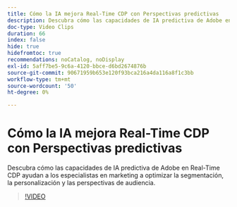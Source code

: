 ```yaml
---
title: Cómo la IA mejora Real-Time CDP con Perspectivas predictivas
description: Descubra cómo las capacidades de IA predictiva de Adobe en Real-Time CDP ayudan a los especialistas en marketing a optimizar la segmentación, la personalización y las perspectivas de audiencia.
doc-type: Video Clips
duration: 66
index: false
hide: true
hidefromtoc: true
recommendations: noCatalog, noDisplay
exl-id: 5aff7be5-9c6a-4120-bbce-d6bd2674876b
source-git-commit: 90671959b653e120f93bca216a4da116a8f1c3bb
workflow-type: tm+mt
source-wordcount: '50'
ht-degree: 0%

---
```


# Cómo la IA mejora Real-Time CDP con Perspectivas predictivas

Descubra cómo las capacidades de IA predictiva de Adobe en Real-Time CDP ayudan a los especialistas en marketing a optimizar la segmentación, la personalización y las perspectivas de audiencia.

<!-- 85_OS512_3442427_65_how-ai-enhances-realtime-cdp-with-predictive-insights -->
>[!VIDEO](https://video.tv.adobe.com/v/3458200/?learn=on&enablevpops=true)
